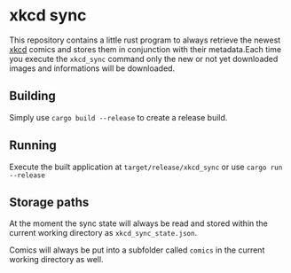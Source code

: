 # xkcd sync

This repository contains a little rust program to always retrieve the newest
[xkcd](http://xkcd.com) comics and stores them in conjunction with their
metadata.Each time you execute the `xkcd_sync` command only the new or not yet
downloaded images and informations will be downloaded.

## Building

Simply use `cargo build --release` to create a release build.

## Running

Execute the built application at `target/release/xkcd_sync` or use `cargo run --release`

## Storage paths

At the moment the sync state will always be read and stored within the current
working directory as `xkcd_sync_state.json`.

Comics will always be put into a subfolder called `comics` in the current
working directory as well.
